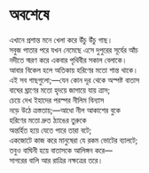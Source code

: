 # অবশেষে

এখানে প্রশান্ত মনে খেলা করে উঁচু উঁচু গাছ।  
সবুজ পাতার পরে যখন নেমেছে এসে দুপুরের সূর্যের আঁচ  
নদীতে স্মরণ করে একবার পৃথিবীর সকাল বেলাকে।  
আবার বিকেল হলে অতিকায় হরিণের মতো শান্ত থাকে।  
এই সব গাছগুলো;—যেন কোন দূর থেকে অস্পষ্ট বাতাস  
বাঘের ঘ্রাণের মতো হৃদয়ে জাগায়ে যায় ত্রাস;  
চেয়ে দেখ ইহাদের পরস্পর নীলিম বিন্যাস  
নড়ে উঠে ত্রস্ততায়;—আধো নীল আকাশের বুকে  
হরিণের মতো দ্রুত ঠ্যাঙের তুরুকে  
অন্তর্হিত হয়ে যেতে পারে তারা বটে;  
একজোটে কাজ করে মানুষেরা যে রকম ভোটের ব্যালটে;  
তবুও বাঘিনী হয়ে বাতাসকে আলিঙ্গন করে—  
সাগরের বালি আর রাত্রির নক্ষত্রের তরে।

